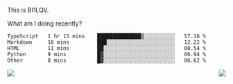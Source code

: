 This is BI1LQV.

What am I doing recently?

<!--START_SECTION:waka-->

```text
TypeScript   1 hr 15 mins    ██████████████▒░░░░░░░░░░   57.16 %
Markdown     16 mins         ███░░░░░░░░░░░░░░░░░░░░░░   12.22 %
HTML         11 mins         ██░░░░░░░░░░░░░░░░░░░░░░░   08.54 %
Python       9 mins          █▓░░░░░░░░░░░░░░░░░░░░░░░   06.94 %
Other        8 mins          █▓░░░░░░░░░░░░░░░░░░░░░░░   06.62 %
```

<!--END_SECTION:waka-->
<img align="right" src="https://github-readme-stats.vercel.app/api?username=bi1lqv&show_icons=true&count_private=true">

<img src="https://metrics.lecoq.io/bi1lqv?template=classic&base.activity=0&base.community=0&base.repositories=0&base.metadata=0&isocalendar=1&base=header%2C%20activity%2C%20community%2C%20repositories%2C%20metadata&base.indepth=false&base.hireable=false&isocalendar=false&isocalendar.duration=full-year&config.timezone=Asia%2FShanghai">
